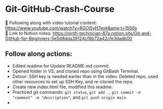 # Git-GitHub-Crash-Course
🚩 Following along with video tutorial content: https://www.youtube.com/watch?v=RGOj5yH7evk&amp;t=1556s  
📓 Link to Notion notes: https://ninth-technician-87a.notion.site/Git-and-GitHub-for-Beginners-5e5d8dda39124cf8b72a42cfe3dadb00

## Follow along actions: 
- Edited readme for Update README.md commit.
- Opened folder in VS, and cloned repo using GitBash Terminal.
- Detour: SSH key is needed earlier than in the video. Deleted repo, used other resources to set up SSH Key, and re-cloned the repo.
- Create new index.html file, modified this readme.
- Practiced git commands:  `git status`, `git add .`, `git commit -m "comment" -m "description"`, and `git push origin main`.
-   
